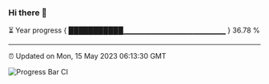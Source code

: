 ### Hi there 👋

⏳ Year progress { ███████████▁▁▁▁▁▁▁▁▁▁▁▁▁▁▁▁▁▁▁ } 36.78 %

---

⏰ Updated on Mon, 15 May 2023 06:13:30 GMT

![Progress Bar CI](https://github.com/liununu/liununu/workflows/Progress%20Bar%20CI/badge.svg)
